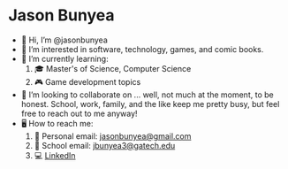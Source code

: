 # Jason Bunyea
- 👋 Hi, I’m @jasonbunyea
- 👀 I’m interested in software, technology, games, and comic books.
- 🌱 I’m currently learning:
   1. 🎓 Master's of Science, Computer Science
   2. 🎮 Game development topics
- 💞️ I’m looking to collaborate on ... well, not much at the moment, to be honest. School, work, family, and the like keep me pretty busy, but feel free to reach out to me anyway!
- 🖥️ How to reach me:
   1. 📧 Personal email: jasonbunyea@gmail.com
   2. 📨 School email:   jbunyea3@gatech.edu
   3. 💻 [LinkedIn](https://www.linkedin.com/in/jasonbunyea/)

<!---
jasonbunyea/jasonbunyea is a ✨ special ✨ repository because its `README.md` (this file) appears on your GitHub profile.
You can click the Preview link to take a look at your changes.
--->
